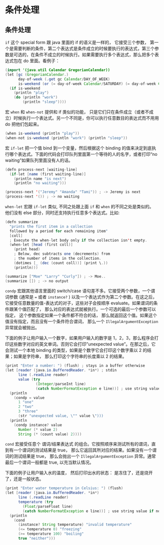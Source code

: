 # 条件处理

## 条件处理

`if` 这个 special form 跟 java 里面的 if 的语义是一样的， 它接受三个参数， 第一个是需要判断的条件，第二个表达式是条件成立的时候要执行的表达式，第三个参数是可选的，在条件不成立的时候执行。如果需要执行多个表达式，那么把多个表达式包在 do 里面。看例子：

```java
(import '(java.util Calendar GregorianCalendar))
(let [gc (GregorianCalendar.)
      day-of-week (.get gc Calendar/DAY_OF_WEEK)
      is-weekend (or (= day-of-week Calendar/SATURDAY) (= day-of-week Calendar/SUNDAY))]
  (if is-weekend
    (println "play")
    (do (println "work")
        (println "sleep")))) 
```

宏 `when` 和 `when-not` 提供和 if 类似的功能， 只是它们只在条件成立（或者不成立）时候执行一个表达式。另一个不同是，你可以执行任意数目的表达式而不用用 do 把他们包起来。

```java
(when is-weekend (println "play"))
(when-not is-weekend (println "work") (println "sleep")) 
```

宏 `if-let` 把一个值 bind 到一个变量，然后根据这个 binding 的值来决定到底执行哪个表达式。下面的代码会打印队列里面第一个等待的人的名字，或者打印“no waiting”如果队列里面没有人的话。

```java
(defn process-next [waiting-line]
  (if-let [name (first waiting-line)]
    (println name "is next")
    (println "no waiting")))

(process-next '("Jeremy" "Amanda" "Tami")) ; -> Jeremy is next
(process-next '()) ; -> no waiting 
```

`when-let` 宏跟 `if-let` 类似, 不同之处跟上面 `if` 和 `when` 的不同之处是类似的。 他们没有 else 部分，同时还支持执行任意多个表达式。比如:

```java
(defn summarize
  "prints the first item in a collection
  followed by a period for each remaining item"
  [coll]
  ; Execute the when-let body only if the collection isn't empty.
  (when-let [head (first coll)]
    (print head)
    ; Below, dec subtracts one (decrements) from
    ; the number of items in the collection.
    (dotimes [_ (dec (count coll))] (print \.))
    (println)))

(summarize ["Moe" "Larry" "Curly"]) ; -> Moe..
(summarize []) ; -> no output 
```

`condp` 宏跟其他语言里面的 switch/case 语句差不多。它接受两个参数，一个谓词参数 (通常是 `=` 或者 `instance?` ) 以及一个表达式作为第二个参数。在这之后，它接受任意数量的值-表达式的对子，这些对子会按顺序 evaluate。如果谓词的条件跟某个值匹配了， 那么对应的表达式就被执行。一个可选的最后一个参数可以指定， 这个参数指定如果一个条件都不符合的话， 那么就返回这个值。如果这个值没有指定，而且没有一个条件符合谓词， 那么一个 `IllegalArgumentException` 异常就会被抛出。

下面的例子让用户输入一个数字，如果用户输入的数字是 1，2，3，那么程序会打印这些数字对应的英文单词。否则它会打印”unexpected value”。在那之后，它会测试一个本地 binding 的类型，如果是个数字它会打印这个数字乘以 2 的结果；如果是字符串， 那么打印这个字符串的长度乘以 2 的结果。

```java
(print "Enter a number: ") (flush) ; stays in a buffer otherwise
(let [reader (java.io.BufferedReader. *in*) ; stdin
      line (.readLine reader)
      value (try
              (Integer/parseInt line)
              (catch NumberFormatException e line))] ; use string value if not integer
  (println
    (condp = value
      1 "one"
      2 "two"
      3 "three"
      (str "unexpected value, \"" value \")))
  (println
    (condp instance? value
      Number (* value 2)
      String (* (count value) 2)))) 
```

`cond` 宏接受任意个 谓词/结果表达式 的组合。它按照顺序来测试所有的谓词，直到有一个谓词的测试结果是 true， 那么它返回其所对应的结果。如果没有一个谓词的测试结果是 true， 那么会抛出一个 `IllegalArgumentException` 异常。通常最后一个谓词一般都是 true, 以充当默认情况。

下面的例子让用户输入水的温度， 然后打印出水的状态： 是冻住了，还是烧开了，还是一般状态。

```java
(print "Enter water temperature in Celsius: ") (flush)
(let [reader (java.io.BufferedReader. *in*)
      line (.readLine reader)
      temperature (try
        (Float/parseFloat line)
        (catch NumberFormatException e line))] ; use string value if not float
  (println
    (cond
      (instance? String temperature) "invalid temperature"
      (<= temperature 0) "freezing"
      (>= temperature 100) "boiling"
      true "neither"))) 
```